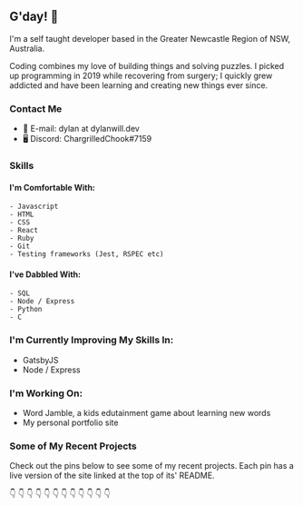 ## G'day! 👋

I'm a self taught developer based in the Greater Newcastle Region of NSW, Australia.

Coding combines my love of building things and solving puzzles. I picked up programming in 2019 while recovering from surgery; I quickly grew addicted and have been learning and creating new things ever since.

### Contact Me

- 📨 E-mail: dylan at dylanwill.dev
- 🖥 Discord: ChargrilledChook#7159

### Skills

#### I'm Comfortable With:

```
- Javascript
- HTML
- CSS
- React
- Ruby
- Git
- Testing frameworks (Jest, RSPEC etc)
```

#### I've Dabbled With:

```
- SQL
- Node / Express
- Python
- C
```

### I'm Currently Improving My Skills In:

- GatsbyJS
- Node / Express

### I'm Working On:

- Word Jamble, a kids edutainment game about learning new words
- My personal portfolio site

### Some of My Recent Projects

Check out the pins below to see some of my recent projects. Each pin has a live version of the site linked at the top of its' README.

👇 👇 👇 👇 👇 👇 👇 👇 👇 👇 👇 👇

<!--
#### Word Jamble

View Live || View Code

#### Memory Cards

View Live || View Code

#### Chess

View Live || View Code

#### Weather App

View Live || View Code

#### Restaurant

View Live || View Code

#### Tic Tac Toe

View Live || View Code

#### Connect 4

View Live || View Code -->

<!-- ## Some Older Projects

### Mastermind

### Calculator

### Etch a Sketch -->

<!--
**ChargrilledChook/ChargrilledChook** is a ✨ _special_ ✨ repository because its `README.md` (this file) appears on your GitHub profile.

Here are some ideas to get you started:

- 🔭 I’m currently working on ...
- 🌱 I’m currently learning ...
- 👯 I’m looking to collaborate on ...
- 🤔 I’m looking for help with ...
- 💬 Ask me about ...
- 📫 How to reach me: ...
- 😄 Pronouns: ...
- ⚡ Fun fact: ...
-->
